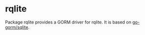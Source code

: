 # rqlite
Package rqlite provides a GORM driver for rqlite. It is based on [go-gorm/sqlite](https://github.com/go-gorm/sqlite).
